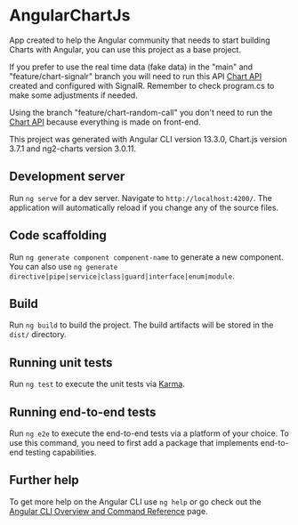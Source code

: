 # AngularChartJs

App created to help the Angular community that needs to start building Charts with Angular, you can use this project as a base project.

If you prefer to use the real time data (fake data) in the "main" and "feature/chart-signalr" branch you will need to run this API [Chart API](https://github.com/AlonsoLucasls/chart-api) created and configured with SignalR.
Remember to check program.cs to make some adjustments if needed.

Using the branch "feature/chart-random-call" you don't need to run the [Chart API](https://github.com/AlonsoLucasls/chart-api) because everything is made on front-end.

This project was generated with Angular CLI version 13.3.0, Chart.js version 3.7.1 and ng2-charts version 3.0.11.

## Development server

Run `ng serve` for a dev server. Navigate to `http://localhost:4200/`. The application will automatically reload if you change any of the source files.

## Code scaffolding

Run `ng generate component component-name` to generate a new component. You can also use `ng generate directive|pipe|service|class|guard|interface|enum|module`.

## Build

Run `ng build` to build the project. The build artifacts will be stored in the `dist/` directory.

## Running unit tests

Run `ng test` to execute the unit tests via [Karma](https://karma-runner.github.io).

## Running end-to-end tests

Run `ng e2e` to execute the end-to-end tests via a platform of your choice. To use this command, you need to first add a package that implements end-to-end testing capabilities.

## Further help

To get more help on the Angular CLI use `ng help` or go check out the [Angular CLI Overview and Command Reference](https://angular.io/cli) page.
